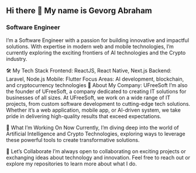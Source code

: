 ## Hi there 👋 My name is Gevorg Abraham

### Software Engineer
I’m a Software Engineer with a passion for building innovative and impactful solutions. With expertise in modern web and mobile technologies, I’m currently exploring the exciting frontiers of AI technologies and the Crypto industry.

🛠️ My Tech Stack
Frontend: ReactJS, React Native, Next.js
Backend: Laravel, Node.js
Mobile: Flutter
Focus Areas: AI development, blockchain, and cryptocurrency technologies
💼 About My Company: UFreeSoft
I’m also the founder of UFreeSoft, a company dedicated to creating IT solutions for businesses of all sizes. At UFreeSoft, we work on a wide range of IT projects, from custom software development to cutting-edge tech solutions. Whether it’s a web application, mobile app, or AI-driven system, we take pride in delivering high-quality results that exceed expectations.

🌟 What I’m Working On Now
Currently, I’m diving deep into the world of Artificial Intelligence and Crypto Technologies, exploring ways to leverage these powerful tools to create transformative solutions.

🚀 Let’s Collaborate
I’m always open to collaborating on exciting projects or exchanging ideas about technology and innovation. Feel free to reach out or explore my repositories to learn more about what I do.
